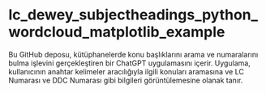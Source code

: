 # lc_dewey_subjectheadings_python_wordcloud_matplotlib_example
Bu GitHub deposu, kütüphanelerde konu başlıklarını arama ve numaralarını bulma işlevini gerçekleştiren bir ChatGPT uygulamasını içerir. Uygulama, kullanıcının anahtar kelimeler aracılığıyla ilgili konuları aramasına ve LC Numarası ve DDC Numarası gibi bilgileri görüntülemesine olanak tanır. 
